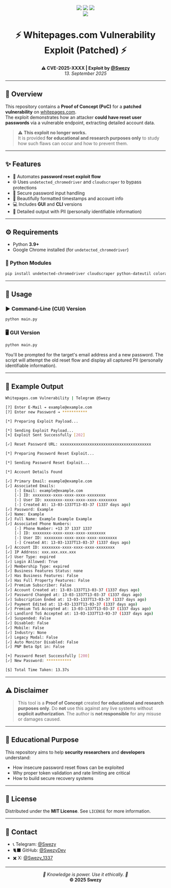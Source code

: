 <p align="center">
  <img src="https://img.shields.io/badge/Status-Patched-red?style=for-the-badge" />
  <img src="https://img.shields.io/badge/Language-Python-blue?style=for-the-badge" />
  <img src="https://img.shields.io/badge/PoC-Educational%20Use%20Only-orange?style=for-the-badge" />
  <br />
  <img src="https://img.shields.io/badge/X Post-Click here to view-white?style=for-the-badge" />
</p>

<h1 align="center">⚡ Whitepages.com Vulnerability Exploit (Patched) ⚡</h1>

<p align="center">
  <strong>⚠️ CVE-2025-XXXX | Exploit by <a href="https://t.me/Swezy">@Swezy</a></strong><br>
  <em>13. September 2025</em>
</p>

---

## 🧠 Overview

This repository contains a **Proof of Concept (PoC)** for a **patched vulnerability** on [whitepages.com](https://www.whitepages.com).  
The exploit demonstrates how an attacker **could have reset user passwords** via a vulnerable endpoint, extracting detailed account data.

> ⚠️ **This exploit no longer works.**  
> It is provided **for educational and research purposes only** to study how such flaws can occur and how to prevent them.

---

## ✨ Features

- 🧰 Automates **password reset exploit flow**
- 🌐 Uses `undetected_chromedriver` and `cloudscraper` to bypass protections
- 🔐 Secure password input handling
- 📅 Beautifully formatted timestamps and account info
- 💻 Includes **GUI** and **CLI** versions
- 🧠 Detailed output with PII (personally identifiable information)

---

## ⚙️ Requirements

- Python **3.9+**
- Google Chrome installed (for `undetected_chromedriver`)

### 🧩 Python Modules
```bash
pip install undetected-chromedriver cloudscraper python-dateutil colorama secure-input
````

---

## 🚀 Usage

### ▶️ Command-Line (CUI) Version

```bash
python main.py
```

### 🖥️ GUI Version

```bash
python main.py
```

You'll be prompted for the target's email address and a new password.
The script will attempt the old reset flow and display all captured PII (personally identifiable information).

---

## 🧪 Example Output

```bash
Whitepages.com Vulnerability | Telegram @Swezy

[?] Enter E-Mail ➔ example@example.com
[?] Enter new Password ➔ ***********

[*] Preparing Exploit Payload...

[*] Sending Exploit Payload...
[+] Exploit Sent Successfully [202]

[✓] Reset Password URL: xxxxxxxxxxxxxxxxxxxxxxxxxxxxxxxxxxxxxxxx

[*] Preparing Password Reset Exploit...

[*] Sending Password Reset Exploit...

[*] Account Details Found

[✓] Primary Email: example@example.com
[✓] Associated Emails:
    [-] Email: example@example.com
    [-] ID: xxxxxxxx-xxxx-xxxx-xxxx-xxxxxxxx
    [-] User ID: xxxxxxxx-xxxx-xxxx-xxxx-xxxxxxxx
    [-] Created At: 13-03-1337T13-03-37 (1337 days ago)
[✓] Password: Example
[✓] Name: Example
[✓] Full Name: Example Example Example
[✓] Associated Phone Numbers:
    [-] Phone Number: +13 37 1337 1337
    [-] ID: xxxxxxxx-xxxx-xxxx-xxxx-xxxxxxxx
    [-] User ID: xxxxxxxx-xxxx-xxxx-xxxx-xxxxxxxx
    [-] Created At: 13-03-1337T13-03-37 (1337 days ago)
[✓] Account ID: xxxxxxxx-xxxx-xxxx-xxxx-xxxxxxxx
[✓] IP Address: xxx.xxx.xxx.xxx
[✓] User Type: expired
[✓] Login Allowed: True
[✓] Membership Type: expired
[✓] Business Features Status: none
[✓] Has Business Features: False
[✓] Has Full Property Features: False
[✓] Premium Subscriber: False
[✓] Account Created at: 13-03-1337T13-03-37 (1337 days ago)
[✓] Password Changed at: 13-03-1337T13-03-37 (1337 days ago)
[✓] Subscription Ended at: 13-03-1337T13-03-37 (1337 days ago)
[✓] Payment Edited at: 13-03-1337T13-03-37 (1337 days ago)
[✓] Premium ToS Accepted at: 13-03-1337T13-03-37 (1337 days ago)
[✓] Landlord ToS Accepted at: 13-03-1337T13-03-37 (1337 days ago)
[✓] Suspended: False
[✓] Disabled: False
[✓] Mobile: False
[✓] Industry: None
[✓] Legacy Modal: False
[✓] Auto Monitor Disabled: False
[✓] PNP Beta Opt in: False

[+] Password Reset Successfully [200]
[✓] New Password: ***********

[$] Total Time Taken: 13.37s
```

---

## ⚠️ Disclaimer

> This tool is a **Proof of Concept** created **for educational and research purposes only**.
> Do **not** use this against any live systems without **explicit authorization**.
> The author is **not responsible** for any misuse or damages caused.

---

## 🧠 Educational Purpose

This repository aims to help **security researchers** and **developers** understand:

* How insecure password reset flows can be exploited
* Why proper token validation and rate limiting are critical
* How to build secure recovery systems

---

## 📜 License

Distributed under the **MIT License**. See `LICENSE` for more information.

---

## 💬 Contact

- 📞 Telegram: [@Swezy](https://t.me/Swezy)
- 🐈‍⬛ GitHub: [@SwezyDev](https://github.com/SwezyDev)
- ✖️ X: [@Swezy_1337](https://x.com/Swezy_1337)

---

<p align="center">
  <em>🧠 Knowledge is power. Use it ethically. 🧠</em><br>
  <strong>© 2025 Swezy</strong>
</p>
